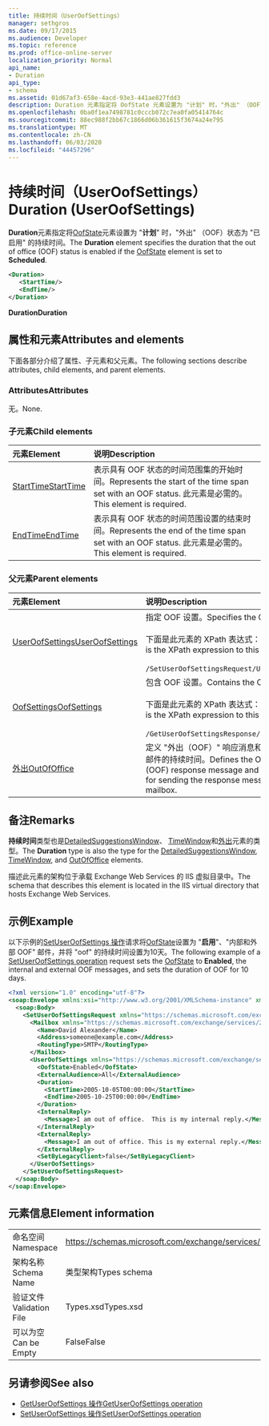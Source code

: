 ```yaml
---
title: 持续时间（UserOofSettings）
manager: sethgros
ms.date: 09/17/2015
ms.audience: Developer
ms.topic: reference
ms.prod: office-online-server
localization_priority: Normal
api_name:
- Duration
api_type:
- schema
ms.assetid: 01d67af3-658e-4acd-93e3-441ae827fdd3
description: Duration 元素指定将 OofState 元素设置为 "计划" 时，"外出" （OOF）状态为 "已启用" 的持续时间。
ms.openlocfilehash: 0ba0f1ea7498781c0cccb072c7ea0fa05414764c
ms.sourcegitcommit: 88ec988f2bb67c1866d06b361615f3674a24e795
ms.translationtype: MT
ms.contentlocale: zh-CN
ms.lasthandoff: 06/03/2020
ms.locfileid: "44457296"
---
```

# <a name="duration-useroofsettings"></a><span data-ttu-id="a1cd7-103">持续时间（UserOofSettings）</span><span class="sxs-lookup"><span data-stu-id="a1cd7-103">Duration (UserOofSettings)</span></span>

<span data-ttu-id="a1cd7-104">**Duration**元素指定将[OofState](oofstate.md)元素设置为 "**计划**" 时，"外出" （OOF）状态为 "已启用" 的持续时间。</span><span class="sxs-lookup"><span data-stu-id="a1cd7-104">The **Duration** element specifies the duration that the out of office (OOF) status is enabled if the [OofState](oofstate.md) element is set to **Scheduled**.</span></span>
  
```XML
<Duration>
   <StartTime/>
   <EndTime/> 
</Duration>
```

 <span data-ttu-id="a1cd7-105">**Duration**</span><span class="sxs-lookup"><span data-stu-id="a1cd7-105">**Duration**</span></span>
## <a name="attributes-and-elements"></a><span data-ttu-id="a1cd7-106">属性和元素</span><span class="sxs-lookup"><span data-stu-id="a1cd7-106">Attributes and elements</span></span>

<span data-ttu-id="a1cd7-107">下面各部分介绍了属性、子元素和父元素。</span><span class="sxs-lookup"><span data-stu-id="a1cd7-107">The following sections describe attributes, child elements, and parent elements.</span></span>
  
### <a name="attributes"></a><span data-ttu-id="a1cd7-108">Attributes</span><span class="sxs-lookup"><span data-stu-id="a1cd7-108">Attributes</span></span>

<span data-ttu-id="a1cd7-109">无。</span><span class="sxs-lookup"><span data-stu-id="a1cd7-109">None.</span></span>
  
### <a name="child-elements"></a><span data-ttu-id="a1cd7-110">子元素</span><span class="sxs-lookup"><span data-stu-id="a1cd7-110">Child elements</span></span>

|<span data-ttu-id="a1cd7-111">**元素**</span><span class="sxs-lookup"><span data-stu-id="a1cd7-111">**Element**</span></span>|<span data-ttu-id="a1cd7-112">**说明**</span><span class="sxs-lookup"><span data-stu-id="a1cd7-112">**Description**</span></span>|
|:-----|:-----|
|[<span data-ttu-id="a1cd7-113">StartTime</span><span class="sxs-lookup"><span data-stu-id="a1cd7-113">StartTime</span></span>](starttime.md) <br/> |<span data-ttu-id="a1cd7-114">表示具有 OOF 状态的时间范围集的开始时间。</span><span class="sxs-lookup"><span data-stu-id="a1cd7-114">Represents the start of the time span set with an OOF status.</span></span> <span data-ttu-id="a1cd7-115">此元素是必需的。</span><span class="sxs-lookup"><span data-stu-id="a1cd7-115">This element is required.</span></span>  <br/> |
|[<span data-ttu-id="a1cd7-116">EndTime</span><span class="sxs-lookup"><span data-stu-id="a1cd7-116">EndTime</span></span>](endtime.md) <br/> |<span data-ttu-id="a1cd7-117">表示具有 OOF 状态的时间范围设置的结束时间。</span><span class="sxs-lookup"><span data-stu-id="a1cd7-117">Represents the end of the time span set with an OOF status.</span></span> <span data-ttu-id="a1cd7-118">此元素是必需的。</span><span class="sxs-lookup"><span data-stu-id="a1cd7-118">This element is required.</span></span>  <br/> |
   
### <a name="parent-elements"></a><span data-ttu-id="a1cd7-119">父元素</span><span class="sxs-lookup"><span data-stu-id="a1cd7-119">Parent elements</span></span>

|<span data-ttu-id="a1cd7-120">**元素**</span><span class="sxs-lookup"><span data-stu-id="a1cd7-120">**Element**</span></span>|<span data-ttu-id="a1cd7-121">**说明**</span><span class="sxs-lookup"><span data-stu-id="a1cd7-121">**Description**</span></span>|
|:-----|:-----|
|[<span data-ttu-id="a1cd7-122">UserOofSettings</span><span class="sxs-lookup"><span data-stu-id="a1cd7-122">UserOofSettings</span></span>](useroofsettings.md) <br/> |<span data-ttu-id="a1cd7-123">指定 OOF 设置。</span><span class="sxs-lookup"><span data-stu-id="a1cd7-123">Specifies the OOF settings.</span></span>  <br/><br/><span data-ttu-id="a1cd7-124">下面是此元素的 XPath 表达式： </span><span class="sxs-lookup"><span data-stu-id="a1cd7-124">The following is the XPath expression to this element:</span></span><br/><br/>`/SetUserOofSettingsRequest/UserOofSettings` <br/> |
|[<span data-ttu-id="a1cd7-125">OofSettings</span><span class="sxs-lookup"><span data-stu-id="a1cd7-125">OofSettings</span></span>](oofsettings.md) <br/> |<span data-ttu-id="a1cd7-126">包含 OOF 设置。</span><span class="sxs-lookup"><span data-stu-id="a1cd7-126">Contains the OOF settings.</span></span><br/><br/><span data-ttu-id="a1cd7-127">下面是此元素的 XPath 表达式： </span><span class="sxs-lookup"><span data-stu-id="a1cd7-127">The following is the XPath expression to this element:</span></span><br/><br/>`/GetUserOofSettingsResponse/OofSettings` <br/> |
|[<span data-ttu-id="a1cd7-128">外出</span><span class="sxs-lookup"><span data-stu-id="a1cd7-128">OutOfOffice</span></span>](outofoffice.md) <br/> |<span data-ttu-id="a1cd7-129">定义 "外出（OOF）" 响应消息和发送邮箱响应邮件的持续时间。</span><span class="sxs-lookup"><span data-stu-id="a1cd7-129">Defines the Out of Office (OOF) response message and a duration time for sending the response message for a mailbox.</span></span>  <br/> |
   
## <a name="remarks"></a><span data-ttu-id="a1cd7-130">备注</span><span class="sxs-lookup"><span data-stu-id="a1cd7-130">Remarks</span></span>

<span data-ttu-id="a1cd7-131">**持续时间**类型也是[DetailedSuggestionsWindow](detailedsuggestionswindow.md)、 [TimeWindow](timewindow.md)和[外出](outofoffice.md)元素的类型。</span><span class="sxs-lookup"><span data-stu-id="a1cd7-131">The **Duration** type is also the type for the [DetailedSuggestionsWindow](detailedsuggestionswindow.md), [TimeWindow](timewindow.md), and [OutOfOffice](outofoffice.md) elements.</span></span> 
  
<span data-ttu-id="a1cd7-132">描述此元素的架构位于承载 Exchange Web Services 的 IIS 虚拟目录中。</span><span class="sxs-lookup"><span data-stu-id="a1cd7-132">The schema that describes this element is located in the IIS virtual directory that hosts Exchange Web Services.</span></span>
  
## <a name="example"></a><span data-ttu-id="a1cd7-133">示例</span><span class="sxs-lookup"><span data-stu-id="a1cd7-133">Example</span></span>

<span data-ttu-id="a1cd7-134">以下示例的[SetUserOofSettings 操作](setuseroofsettings-operation.md)请求将[OofState](oofstate.md)设置为 "**启用**"、"内部和外部 OOF" 邮件，并将 "oof" 的持续时间设置为10天。</span><span class="sxs-lookup"><span data-stu-id="a1cd7-134">The following example of a [SetUserOofSettings operation](setuseroofsettings-operation.md) request sets the [OofState](oofstate.md) to **Enabled**, the internal and external OOF messages, and sets the duration of OOF for 10 days.</span></span>
  
```XML
<?xml version="1.0" encoding="utf-8"?>
<soap:Envelope xmlns:xsi="http://www.w3.org/2001/XMLSchema-instance" xmlns:xsd="http://www.w3.org/2001/XMLSchema" xmlns:soap="http://schemas.xmlsoap.org/soap/envelope/">
  <soap:Body>
    <SetUserOofSettingsRequest xmlns="https://schemas.microsoft.com/exchange/services/2006/messages">
      <Mailbox xmlns="https://schemas.microsoft.com/exchange/services/2006/types">
        <Name>David Alexander</Name>
        <Address>someone@example.com</Address>
        <RoutingType>SMTP</RoutingType>
      </Mailbox>
      <UserOofSettings xmlns="https://schemas.microsoft.com/exchange/services/2006/types">
        <OofState>Enabled</OofState>
        <ExternalAudience>All</ExternalAudience>
        <Duration>
          <StartTime>2005-10-05T00:00:00</StartTime>
          <EndTime>2005-10-25T00:00:00</EndTime>
        </Duration>
        <InternalReply>
          <Message>I am out of office.  This is my internal reply.</Message>
        </InternalReply>
        <ExternalReply>
          <Message>I am out of office. This is my external reply.</Message>
        </ExternalReply>
        <SetByLegacyClient>false</SetByLegacyClient>
      </UserOofSettings>
    </SetUserOofSettingsRequest>
  </soap:Body>
</soap:Envelope>
```

## <a name="element-information"></a><span data-ttu-id="a1cd7-135">元素信息</span><span class="sxs-lookup"><span data-stu-id="a1cd7-135">Element information</span></span>

|||
|:-----|:-----|
|<span data-ttu-id="a1cd7-136">命名空间</span><span class="sxs-lookup"><span data-stu-id="a1cd7-136">Namespace</span></span>  <br/> |https://schemas.microsoft.com/exchange/services/2006/types  <br/> |
|<span data-ttu-id="a1cd7-137">架构名称</span><span class="sxs-lookup"><span data-stu-id="a1cd7-137">Schema Name</span></span>  <br/> |<span data-ttu-id="a1cd7-138">类型架构</span><span class="sxs-lookup"><span data-stu-id="a1cd7-138">Types schema</span></span>  <br/> |
|<span data-ttu-id="a1cd7-139">验证文件</span><span class="sxs-lookup"><span data-stu-id="a1cd7-139">Validation File</span></span>  <br/> |<span data-ttu-id="a1cd7-140">Types.xsd</span><span class="sxs-lookup"><span data-stu-id="a1cd7-140">Types.xsd</span></span>  <br/> |
|<span data-ttu-id="a1cd7-141">可以为空</span><span class="sxs-lookup"><span data-stu-id="a1cd7-141">Can be Empty</span></span>  <br/> |<span data-ttu-id="a1cd7-142">False</span><span class="sxs-lookup"><span data-stu-id="a1cd7-142">False</span></span>  <br/> |
   
## <a name="see-also"></a><span data-ttu-id="a1cd7-143">另请参阅</span><span class="sxs-lookup"><span data-stu-id="a1cd7-143">See also</span></span>

- [<span data-ttu-id="a1cd7-144">GetUserOofSettings 操作</span><span class="sxs-lookup"><span data-stu-id="a1cd7-144">GetUserOofSettings operation</span></span>](getuseroofsettings-operation.md)  
- [<span data-ttu-id="a1cd7-145">SetUserOofSettings 操作</span><span class="sxs-lookup"><span data-stu-id="a1cd7-145">SetUserOofSettings operation</span></span>](setuseroofsettings-operation.md)

